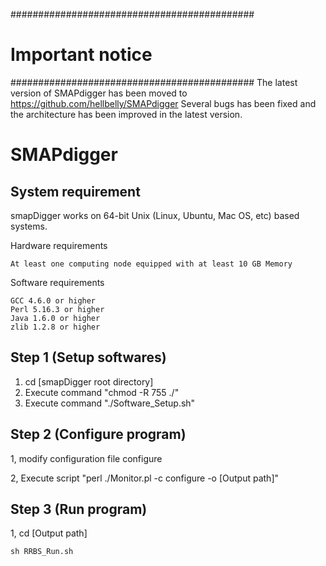 ############################################
# Important notice
############################################
The latest version of SMAPdigger has been moved to
https://github.com/hellbelly/SMAPdigger
Several bugs has been fixed and the architecture has been improved in the latest version.


# SMAPdigger
## System requirement
smapDigger works on 64-bit Unix (Linux, Ubuntu, Mac OS, etc) based systems. 

Hardware requirements

	At least one computing node equipped with at least 10 GB Memory
	
Software requirements

	GCC 4.6.0 or higher
	Perl 5.16.3 or higher
	Java 1.6.0 or higher
	zlib 1.2.8 or higher
	

## Step 1 (Setup softwares)

1. cd [smapDigger root directory]
2. Execute command "chmod -R 755 ./"
3. Execute command "./Software_Setup.sh"


## Step 2 (Configure program) 
1, modify configuration file configure 

2, Execute script "perl ./Monitor.pl -c configure -o [Output path]"
## Step 3 (Run program) 
1, cd [Output path] 

    sh RRBS_Run.sh
